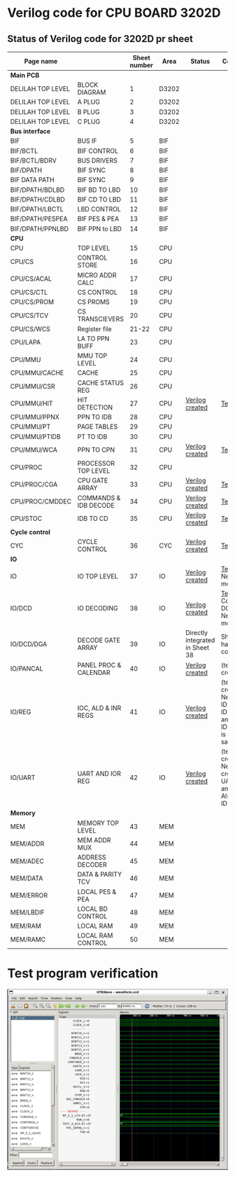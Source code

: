 
# Verilog code for CPU BOARD 3202D

## Status of Verilog code for 3202D pr sheet ##

| Page name         |                       | Sheet number       | Area         | Status                                      | Comment                                                                 |
|-------------------|-----------------------|--------------------|--------------|---------------------------------------------|-------------------------------------------------------------------------|
| **Main PCB**                              |
| DELILAH TOP LEVEL | BLOCK DIAGRAM         | 1                  | D3202        |
| DELILAH TOP LEVEL | A PLUG                | 2                  | D3202        |
| DELILAH TOP LEVEL | B PLUG                | 3                  | D3202        |
| DELILAH TOP LEVEL | C PLUG                | 4                  | D3202        |
| **Bus interface**
| BIF               | BUS IF                | 5                  | BIF          |
| BIF/BCTL          | BIF CONTROL           | 6                  | BIF          |
| BIF/BCTL/BDRV     | BUS DRIVERS           | 7                  | BIF          |
| BIF/DPATH         | BIF SYNC              | 8                  | BIF          |
| BIF DATA PATH     | BIF SYNC              | 9                  | BIF          |
| BIF/DPATH/BDLBD   | BIF BD TO LBD         | 10                 | BIF          |
| BIF/DPATH/CDLBD   | BIF CD TO LBD         | 11                 | BIF          |
| BIF/DPATH/LBCTL   | LBD CONTROL           | 12                 | BIF          |
| BIF/DPATH/PESPEA  | BIF PES & PEA         | 13                 | BIF          |
| BIF/DPATH/PPNLBD  | BIF PPN to LBD        | 14                 | BIF          |
| **CPU**                                                                       |
| CPU               | TOP LEVEL             | 15                 | CPU          |
| CPU/CS            | CONTROL STORE         | 16                 | CPU          |
| CPU/CS/ACAL       | MICRO ADDR CALC       | 17                 | CPU          |
| CPU/CS/CTL        | CS CONTROL            | 18                 | CPU          |
| CPU/CS/PROM       | CS PROMS              | 19                 | CPU          |
| CPU/CS/TCV        | CS TRANSCIEVERS       | 20                 | CPU          |
| CPU/CS/WCS        | Register file         | 21-22              | CPU          |
| CPU/LAPA          | LA TO PPN BUFF        | 23                 | CPU          |
| CPU/MMU           | MMU TOP LEVEL         | 24                 | CPU          |
| CPU/MMU/CACHE     | CACHE                 | 25                 | CPU          |
| CPU/MMU/CSR       | CACHE STATUS REG      | 26                 | CPU          |
| CPU/MMU/HIT       | HIT DETECTION         | 27                 | CPU          | [Verilog created](circuit/CPU_MMU_HIT_27.v)    | [Test](circuit/CPU_MMU_HIT_27/readme.md)
| CPU/MMU/PPNX      | PPN TO IDB            | 28                 | CPU          |
| CPU/MMU/PT        | PAGE TABLES           | 29                 | CPU          |
| CPU/MMU/PTIDB     | PT TO IDB             | 30                 | CPU          |
| CPU/MMU/WCA       | PPN TO CPN            | 31                 | CPU          | [Verilog created](circuit/CPU_MMU_WCA_31.v)     | [Test](circuit/CPU_MMU_WCA_31/readme.md)
| CPU/PROC          | PROCESSOR TOP LEVEL   | 32                 | CPU          | 
| CPU/PROC/CGA      | CPU GATE ARRAY        | 33                 | CPU          | [Verilog created](circuit/CPU_PROC_CGA_33.v)    | [Test](circuit/CPU_PROC_CGA_33/readme.md)
| CPU/PROC/CMDDEC   | COMMANDS & IDB DECODE | 34                 | CPU          | [Verilog created](circuit/CPU_PROC_CMDDEC_34.v) | [Test](circuit/CPU_PROC_CMDDEC_34/readme.md)
| CPU/STOC          | IDB TO CD             | 35                 | CPU          | [Verilog created](circuit/CPU_STOC_35.v)        | [Test](circuit/CPU_STOC_35/readme.md)
| **Cycle control**                                                              
| CYC               | CYCLE CONTROL         | 36                 | CYC          | [Verilog created](circuit/CYC_36.v)             | [Test](circuit/CYC_36/readme.md)
| **IO**                                                                         
| IO                | IO TOP LEVEL          | 37                 | IO           | [Verilog created](circuit/IO_37.v)             | [Test](circuit/IO_37/readme.md)  - Need more test!
| IO/DCD            | IO DECODING           | 38                 | IO           | [Verilog created](circuit/IO_DCD_38.v)         | [Test](circuit/IO_DCD_38/readme.md) - Connected DGA. Need more test! 
| IO/DCD/DGA        | DECODE GATE ARRAY     | 39                 | IO           | Directly integrated in Sheet 38                | Sheet 39 has no code.
| IO/PANCAL         | PANEL PROC & CALENDAR | 40                 | IO           | [Verilog created](circuit/IO_PANCAL_40.v)      | (test not create)
| IO/REG            | IOC, ALD & INR REGS   | 41                 | IO           | [Verilog created](circuit/IO_REG_41.v)         | (test not create)  Need to fix IDB so that IDB_15_0 and IDB_7_0_io is the same bus
| IO/UART           | UART AND IOR REG      | 42                 | IO           | [Verilog created](circuit/IOUART_42.v)         | (test not create)  Need to create the UART chip and test it. Also fix IDB IO bus
| **Memory**                                                                     
| MEM               | MEMORY TOP LEVEL      | 43                 | MEM          |
| MEM/ADDR          | MEM ADDR MUX          | 44                 | MEM          |
| MEM/ADEC          | ADDRESS DECODER       | 45                 | MEM          |
| MEM/DATA          | DATA & PARITY TCV     | 46                 | MEM          |
| MEM/ERROR         | LOCAL PES & PEA       | 47                 | MEM          |
| MEM/LBDIF         | LOCAL BD CONTROL      | 48                 | MEM          |
| MEM/RAM           | LOCAL RAM             | 49                 | MEM          |
| MEM/RAMC          | LOCAL RAM CONTROL     | 50                 | MEM          |

# Test program verification

![Screenshot from GTKWave](gtkwave.png)
